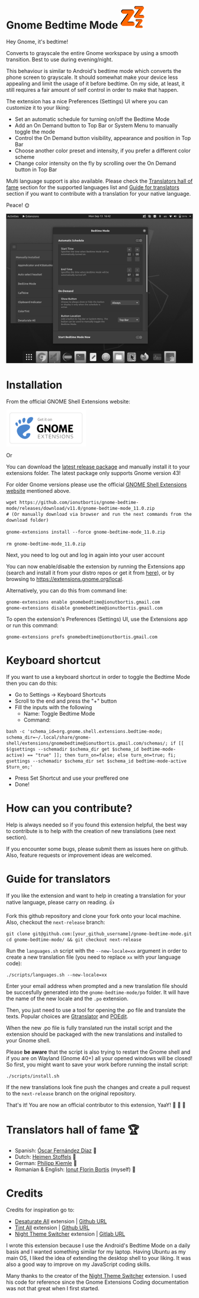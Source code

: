 # Gnome Bedtime Mode ![](./extras/images/bedtime-mode-icon.svg)

Hey Gnome, it's bedtime!

Converts to grayscale the entire Gnome workspace by using a smooth transition. Best to use during evening/night.

This behaviour is similar to Android's bedtime mode which converts the phone screen to grayscale. It should somewhat make your device less appealing and limit the usage of it before bedtime. On my side, at least, it still requires a fair amount of self control in order to make that happen.

The extension has a nice Preferences (Settings) UI where you can customize it to your liking:

- Set an automatic schedule for turning on/off the Bedtime Mode
- Add an On Demand button to Top Bar or System Menu to manually toggle the mode
- Control the On Demand button visibility, appearance and position in Top Bar
- Choose another color preset and intensity, if you prefer a different color scheme
- Change color intensity on the fly by scrolling over the On Demand button in Top Bar

Multi language support is also available. Please check the [Translators hall of fame](#translators) section for the supported languages list and [Guide for translators](#guide-for-translators) section if you want to contribute with a translation for your native language.

Peace! :sun_with_face:

![](./extras/images/screenshot.png)

# Installation

From the official GNOME Shell Extensions website:

[ego]: https://extensions.gnome.org/extension/4012/bedtime-mode/

[<img src="https://raw.githubusercontent.com/andyholmes/gnome-shell-extensions-badge/master/get-it-on-ego.svg?sanitize=true" alt="Get it on GNOME Extensions" height="100" align="middle">][ego]

Or

[latest]: https://github.com/ionutbortis/gnome-bedtime-mode/releases/download/v11.0/gnome-bedtime-mode_11.0.zip

You can download the [latest release package][latest] and manually install it to your extensions folder. The latest package only supports Gnome version 43!

For older Gnome versions please use the official [GNOME Shell Extensions website][ego] mentioned above.

```
wget https://github.com/ionutbortis/gnome-bedtime-mode/releases/download/v11.0/gnome-bedtime-mode_11.0.zip
# (Or manually download via browser and run the next commands from the download folder)

gnome-extensions install --force gnome-bedtime-mode_11.0.zip

rm gnome-bedtime-mode_11.0.zip
```

Next, you need to log out and log in again into your user account

You can now enable/disable the extension by running the Extensions app (search and install it from your distro repos or get it from [here](https://flathub.org/apps/details/org.gnome.Extensions)), or by
browsing to https://extensions.gnome.org/local.

Alternatively, you can do this from command line:

```
gnome-extensions enable gnomebedtime@ionutbortis.gmail.com
gnome-extensions disable gnomebedtime@ionutbortis.gmail.com
```

To open the extension's Preferences (Settings) UI, use the Extensions app or run this command:

```
gnome-extensions prefs gnomebedtime@ionutbortis.gmail.com
```

# Keyboard shortcut

If you want to use a keyboard shortcut in order to toggle the Bedtime Mode then you can do this:

- Go to Settings -> Keyboard Shortcuts
- Scroll to the end and press the "+" button
- Fill the inputs with the following
  - Name: Toggle Bedtime Mode
  - Command:

```
bash -c 'schema_id=org.gnome.shell.extensions.bedtime-mode; schema_dir=~/.local/share/gnome-shell/extensions/gnomebedtime@ionutbortis.gmail.com/schemas/; if [[ $(gsettings --schemadir $schema_dir get $schema_id bedtime-mode-active) == "true" ]]; then turn_on=false; else turn_on=true; fi; gsettings --schemadir $schema_dir set $schema_id bedtime-mode-active $turn_on;'
```

- Press Set Shortcut and use your preffered one
- Done!

# How can you contribute?

Help is always needed so if you found this extension helpful, the best way to contribute is to help with the creation of new translations (see next section).

If you encounter some bugs, please submit them as issues here on github. Also, feature requests or improvement ideas are welcomed.

# Guide for translators

If you like the extension and want to help in creating a translation for your native language, please carry on reading. :thumbsup:

Fork this github repository and clone your fork onto your local machine. Also, checkout the `next-release` branch:

```
git clone git@github.com:[your_github_username]/gnome-bedtime-mode.git
cd gnome-bedtime-mode/ && git checkout next-release
```

Run the `languages.sh` script with the `--new-locale=xx` argument in order to create a new translation file (you need to replace `xx` with your language code):

```
./scripts/languages.sh --new-locale=xx
```

Enter your email address when prompted and a new translation file should be succesfully generated into the `gnome-bedtime-mode/po` folder. It will have the name of the new locale and the `.po` extension.

Then, you just need to use a tool for opening the .po file and translate the texts. Popular choices are [ Gtranslator](https://flathub.org/apps/details/org.gnome.Gtranslator) and [POEdit](https://flathub.org/apps/details/net.poedit.Poedit).

When the new .po file is fully translated run the install script and the extension should be packaged with the new translations and installed to your Gnome shell.

Please **be aware** that the script is also trying to restart the Gnome shell and if you are on Wayland (Gnome 40+) all your opened windows will be closed! So first, you might want to save your work before running the install script:

```
./scripts/install.sh
```

If the new translations look fine push the changes and create a pull request to the `next-release` branch on the original repository.

That's it! You are now an official contributor to this extension, YaaY! :partying_face: :tada: :pray:

<a name="translators">

# Translators hall of fame :trophy:

- Spanish: [Óscar Fernández Díaz](https://github.com/oscfdezdz) :medal_sports:
- Dutch: [Heimen Stoffels](https://github.com/Vistaus) :medal_sports:
- German: [Philipp Kiemle](https://github.com/daPhipz) :medal_sports:
- Romanian & English: [Ionuț Florin Bortiș](https://github.com/ionutbortis) (myself) :medal_sports:

# Credits

Credits for inspiration go to:

- [Desaturate All](https://extensions.gnome.org/extension/1102/desaturate-all/) extension | [Github URL](https://github.com/laerne/desaturate_all)
- [Tint All](https://extensions.gnome.org/extension/1471/tint-all/) extension | [Github URL](https://github.com/amarovita/tint-all)
- [Night Theme Switcher](https://extensions.gnome.org/extension/2236/night-theme-switcher/) extension | [Gitlab URL](https://gitlab.com/rmnvgr/nightthemeswitcher-gnome-shell-extension/)

I wrote this extension because I use the Android's Bedtime Mode on a daily basis and I wanted something similar for my laptop. Having Ubuntu as my main OS, I liked the idea of extending the desktop shell to your liking. It was also a good way to improve on my JavaScript coding skills.

Many thanks to the creator of the [Night Theme Switcher](https://gitlab.com/rmnvgr/nightthemeswitcher-gnome-shell-extension/) extension. I used his code for reference since the Gnome Extensions Coding documentation was not that great when I first started.
